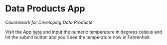 Data Products App
============

*Coursework for Developing Data Products*

Visit the App [here](http://kgilpas/shinyapps.io/App-1/) and input the numeric temperature in degrees celsius and hit the submit button and you'll see the temperature now in Fahrenheit.
